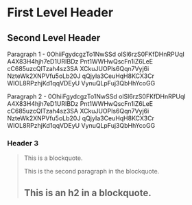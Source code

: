 <h1>First Level Header</h1>

<h2>Second Level Header</h2>

<p>Paragraph 1 - 0OhiiFgydcgzTo1NwSSd
olSl6rzS0FKfDHnRPUqI
A4X83H4hjh7eD1URIBDz
Pnt1WWHwQscFn1iZ6LeE
cC685uzcQlTzah4sz3SA
XCkuJUOPls6Qqn7Vyj6i
NzteWk2XNPVfu5oLb20J
qQjyIa3CeuHqH8KCX3Cr
WIOL8RPzhjKd1qqVDEyU
VynuQLpFuj3QbHhYcoGG</p>

<p>Paragraph 2 - 0OhiiFgydcgzTo1NwSSd
olSl6rzS0FKfDHnRPUqI
A4X83H4hjh7eD1URIBDz
Pnt1WWHwQscFn1iZ6LeE
cC685uzcQlTzah4sz3SA
XCkuJUOPls6Qqn7Vyj6i
NzteWk2XNPVfu5oLb20J
qQjyIa3CeuHqH8KCX3Cr
WIOL8RPzhjKd1qqVDEyU
VynuQLpFuj3QbHhYcoGG</p>

<h3>Header 3</h3>

<blockquote>
  <p>This is a blockquote.</p>

  <p>This is the second paragraph in the blockquote.</p>

  <h2>This is an h2 in a blockquote.</h2>
</blockquote>
